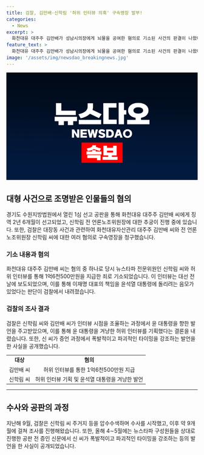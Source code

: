 ```yaml
---
title: 검찰, 김만배·신학림 '허위 인터뷰 의혹' 구속영장 발부!
categories:
  - News
excerpt: >
  화천대유 대주주 김만배가 성남시의장에게 뇌물을 공여한 혐의로 기소된 사건의 판결이 나왔다. 또한, 윤석열 대통령과 부산저축은행 사건 수사 무마 의혹과 관련하여 신학림 전 언론노조위원장에 대한 수사도 진행 중이다. 검찰은 김 씨와 신 씨에 대해 다양한 혐의로 구속영장을 청구하고, 이들이 허위 인터뷰를 계획한 것으로 추정되며, 이에 대한 자세한 내용이 공개되었다. 이들의 행위는 이재명 대표와 윤 대통령 간의 관련도 의심을 불러일으켰다.
feature_text: >
  화천대유 대주주 김만배가 성남시의장에게 뇌물을 공여한 혐의로 기소된 사건의 판결이 나왔다. 또한, 윤석열 대통령과 부산저축은행 사건 수사 무마 의혹과 관련하여 신학림 전 언론노조위원장에 대한 수사도 진행 중이다. 검찰은 김 씨와 신 씨에 대해 다양한 혐의로 구속영장을 청구하고, 이들이 허위 인터뷰를 계획한 것으로 추정되며, 이에 대한 자세한 내용이 공개되었다. 이들의 행위는 이재명 대표와 윤 대통령 간의 관련도 의심을 불러일으켰다.
image: '/assets/img/newsdao_breakingnews.jpg'
---
```


<p><img src="/assets/img/newsdao_breakingnews.jpg" alt="pcversion 속보" /></p>

<h2 data-ke-size="size26">대형 사건으로 조명받은 인물들의 혐의</h2>

<p data-ke-size="size16">경기도 수원지방법원에서 열린 1심 선고 공판을 통해 화천대유 대주주 김만배 씨에게 징역 2년 6개월이 선고되었고, 신학림 전 언론노조위원장에 대한 추궁이 진행 중에 있습니다. 또한, 검찰은 대장동 사건과 관련하여 화천대유자산관리 대주주 김만배 씨와 전 언론노조위원장 신학림 씨에 대한 여러 혐의로 구속영장을 청구했습니다.</p>

<h3 data-ke-size="size24"><b>기소 내용과 혐의</b></h3>

<p data-ke-size="size16">화천대유 대주주 김만배 씨는 혐의 중 하나로 당시 뉴스타파 전문위원인 신학림 씨와 허위 인터뷰를 통해 1억6천500만원을 지급한 죄로 기소되었습니다. 이 인터뷰는 대선 전날에 보도되었으며, 이를 통해 이재명 대표의 책임을 윤석열 대통령에 돌리려는 음모가 있었다는 판단이 검찰에서 내려졌습니다.</p>

<h3 data-ke-size="size24"><b>검찰의 조사 결과</b></h3>

<p data-ke-size="size16">검찰은 신학림 씨와 김만배 씨가 인터뷰 시점을 조율하는 과정에서 윤 대통령을 향한 발언을 주고받았으며, 이를 통해 윤 대통령을 겨냥한 허위 인터뷰를 기획했다는 결론을 내렸습니다. 또한, 신 씨가 증언 과정에서 폭발적이고 파괴적인 타이밍을 강조하는 발언을 한 사실을 공개했습니다.</p>

<table>
   <tr>
      <td style="text-align: center; height: 17px;"><b>대상</b></td>
      <td style="text-align: center; height: 17px;"><b>혐의</b></td>
   </tr>
   <tr>
      <td style="text-align: center; height: 17px;">김만배 씨</td>
      <td style="text-align: center; height: 17px;">허위 인터뷰를 통한 1억6천500만원 지급</td>
   </tr>
   <tr>
      <td style="text-align: center; height: 17px;">신학림 씨</td>
      <td style="text-align: center; height: 17px;">허위 인터뷰 기획 및 윤석열 대통령을 겨냥한 발언</td>
   </tr>
</table>

<hr>

<h2 data-ke-size="size26">수사와 공판의 과정</h2>

<p data-ke-size="size16">지난해 9월, 검찰은 신학림 씨 주거지 등을 압수수색하며 수사를 시작했고, 이후 약 9개월에 걸쳐 조사를 진행해왔습니다. 또한, 올해 4∼5월에는 뉴스타파 구성원들을 상대로 진행한 공판 전 증인 신문에서 신 씨가 폭발적이고 파괴적인 타이밍을 강조하는 등의 발언을 한 사실이 공개되었습니다.</p>

